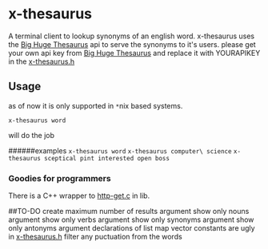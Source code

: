 x-thesaurus
===========

A terminal client to lookup synonyms of an english word. x-thesaurus uses the [Big Huge Thesaurus](https://words.bighugelabs.com/api.php) api to serve the synonyms to it's users. please get your own api key from [Big Huge Thesaurus](https://words.bighugelabs.com/api.php) and replace it with YOURAPIKEY in the [x-thesaurus.h](src/x-thesaurus.h)

Usage
-----
as of now it is only supported in `*`nix based systems.

`x-thesaurus word`

will do the job

######examples
`x-thesaurus word`
`x-thesaurus computer\ science`
`x-thesaurus sceptical pint interested open boss`

### Goodies for programmers
There is a C++ wrapper to [http-get.c](https://github.com/stephenmathieson/http-get.c) in lib.

##TO-DO
create maximum number of results argument
show only nouns argument
show only verbs argument
show only synonyms argument
show only antonyms argument
declarations of list map vector constants are ugly in [x-thesaurus.h](src/x-thesaurus.h)
filter any puctuation from the words
